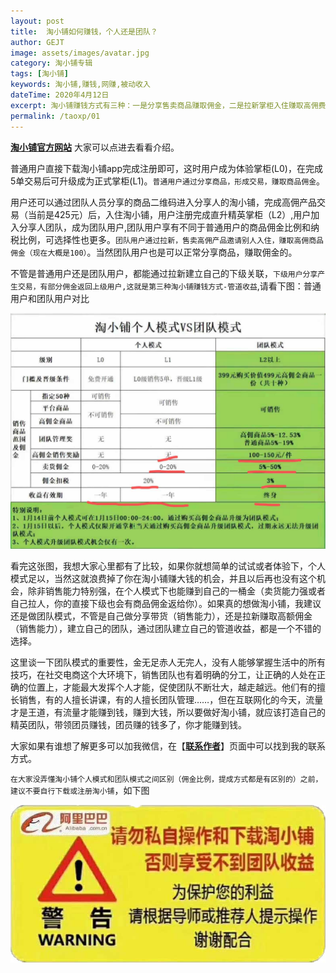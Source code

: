 ```yaml
---
layout: post
title:  淘小铺如何赚钱，个人还是团队？
author: GEJT
image: assets/images/avatar.jpg
category: 淘小铺专辑
tags: [淘小铺]
keywords: 淘小铺,赚钱,网赚,被动收入
dateTime: 2020年4月12日
excerpt: 淘小铺赚钱方式有三种：一是分享售卖商品赚取佣金，二是拉新掌柜入住赚取高佣费用，三是建立团队赚取管道收益。
permalink: /taoxp/01
---
```


**[淘小铺官方网站](https://market.m.taobao.com/apps/abs/10/574/52psv?psId=2344150&spm=a21bo.2017.201855.1.5af911d9HL9mev)** 大家可以点进去看看介绍。

普通用户直接下载淘小铺app完成注册即可，这时用户成为体验掌柜(L0)，在完成5单交易后可升级成为正式掌柜(L1)。`普通用户通过分享商品，形成交易，赚取商品佣金`。

用户还可以通过团队人员分享的商品二维码进入分享人的淘小铺，完成高佣产品交易（当前是425元）后，入住淘小铺，用户注册完成直升精英掌柜（L2）,用户加入分享人团队，成为团队用户,团队用户享有不同于普通用户的商品佣金比例和纳税比例，可选择性也更多。`团队用户通过拉新，售卖高佣产品邀请别人入住，赚取高佣商品佣金（现在大概是100）`。当然团队用户也是可以正常分享商品，赚取佣金的。

不管是普通用户还是团队用户，都能通过拉新建立自己的下级关联，`下级用户分享产生交易，有部分佣金返回上级用户,这就是第三种淘小铺赚钱方式-管道收益`,请看下图：普通用户和团队用户对比

![](/img/taoxp-compare.jpg)

看完这张图，我想大家心里都有了比较，如果你就想简单的试试或者体验下，个人模式足以，当然这就浪费掉了你在淘小铺赚大钱的机会，并且以后再也没有这个机会，除非销售能力特别强，在个人模式下也能赚到自己的一桶金（卖货能力强或者自己拉人，你的直接下级也会有商品佣金返给你）。如果真的想做淘小铺，我建议还是做团队模式，不管是自己做分享带货（销售能力），还是拉新赚取高额佣金（销售能力），建立自己的团队，通过团队建立自己的管道收益，都是一个不错的选择。

这里谈一下团队模式的重要性，金无足赤人无完人，没有人能够掌握生活中的所有技巧，在社交电商这个大环境下，销售团队也有着明确的分工，让正确的人处在正确的位置上，才能最大发挥个人才能，促使团队不断壮大，越走越远。他们有的擅长销售，有的人擅长讲课，有的人擅长团队管理……，但在互联网化的今天，流量才是王道，有流量才能赚到钱，赚到大钱，所以要做好淘小铺，就应该打造自己的精英团队，带领团员赚钱，团员赚的钱多了，你才能赚到钱。

大家如果有谁想了解更多可以加我微信，在【**[联系作者](/contact.html)**】页面中可以找到我的联系方式。

`在大家没弄懂淘小铺个人模式和团队模式之间区别（佣金比例，提成方式都是有区别的）之前，建议不要自行下载或注册淘小铺`，如下图

![](/img/taoxp-warning.jpg)

